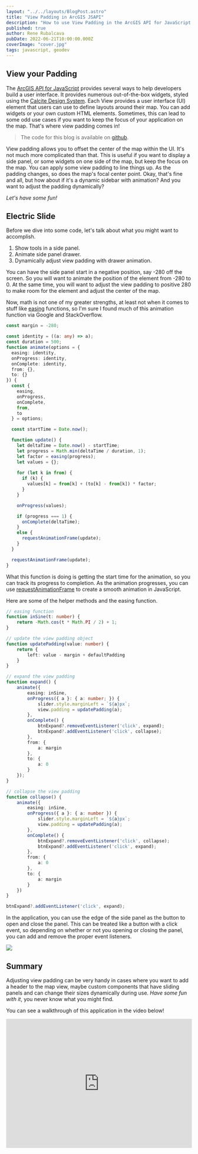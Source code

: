 ```yaml
---
layout: "../../layouts/BlogPost.astro"
title: "View Padding in ArcGIS JSAPI"
description: "How to use View Padding in the ArcGIS API for JavaScript to layout your app"
published: true
author: Rene Rubalcava
pubDate: 2022-06-21T10:00:00.000Z
coverImage: "cover.jpg"
tags: javascript, geodev
---
```


## View your Padding

The [ArcGIS API for JavaScript](https://developers.arcgis.com/javascript/latest/) provides several ways to help developers build a user interface.
It provides numerous out-of-the-box widgets, styled using the [Calcite Design System](https://developers.arcgis.com/calcite-design-system/). Each View provides a user interface (UI) element that users can use to define layouts around their map. You can add widgets or your own custom HTML elements. Sometimes, this can lead to some odd use cases if you want to keep the focus of your application on the map. That's where view padding comes in!

> The code for this blog is available on [github](https://github.com/odoe/jsapi-view-padding).

View padding allows you to offset the center of the map within the UI. It's not much more complicated than that. This is useful if you want to display a side panel, or some widgets on one side of the map, but keep the focus on the map. You can apply some view padding to line things up. As the padding changes, so does the map's focal center point.
Okay, that's fine and all, but how about if it's a dynamic sidebar with animation? And you want to adjust the padding dynamically?

_Let's have some fun!_

## Electric Slide

Before we dive into some code, let's talk about what you might want to accomplish.

1. Show tools in a side panel.
2. Animate side panel drawer.
3. Dynamically adjust view padding with drawer animation.

You can have the side panel start in a negative position, say -280 off the screen. So you will want to animate the position of the element from -280 to 0. At the same time, you will want to adjust the view padding to positive 280 to make room for the element and adjust the center of the map.

Now, math is not one of my greater strengths, at least not when it comes to stuff like [easing](https://easings.net/) functions, so I'm sure I found much of this animation function via Google and StackOverflow.

```ts
const margin = -280;

const identity = ((a: any) => a);
const duration = 500;
function animate(options = {
  easing: identity,
  onProgress: identity,
  onComplete: identity,
  from: {},
  to: {}
}) {
  const {
    easing,
    onProgress,
    onComplete,
    from,
    to
  } = options;

  const startTime = Date.now();

  function update() {
    let deltaTime = Date.now() - startTime;
    let progress = Math.min(deltaTime / duration, 1);
    let factor = easing(progress);
    let values = {};
    
    for (let k in from) {
      if (k) {
        values[k] = from[k] + (to[k] - from[k]) * factor;
      }
    }

    onProgress(values);

    if (progress === 1) {
      onComplete(deltaTime);
    }
    else {
      requestAnimationFrame(update);
    }
  }

  requestAnimationFrame(update);
}
```

What this function is doing is getting the start time for the animation, so you can track its progress to completion. As the animation progresses, you can use [requestAnimationFrame](https://developer.mozilla.org/en-US/docs/Web/API/window/requestAnimationFrame) to create a smooth animation in JavaScript.

Here are some of the helper methods and the easing function.

```ts
// easing function
function inSine(t: number) {
    return -Math.cos(t * Math.PI / 2) + 1;
}

// update the view padding object
function updatePadding(value: number) {
    return {
        left: value - margin + defaultPadding
    }
}

// expand the view padding
function expand() {
    animate({
        easing: inSine,
        onProgress({ a }: { a: number; }) {
            slider.style.marginLeft = `${a}px`;
            view.padding = updatePadding(a);
        },
        onComplete() {
            btnExpand?.removeEventListener('click', expand);
            btnExpand?.addEventListener('click', collapse);
        },
        from: {
            a: margin
        },
        to: {
            a: 0
        }
    });
}

// collapse the view padding
function collapse() {
    animate({
        easing: inSine,
        onProgress({ a }: { a: number }) {
            slider.style.marginLeft = `${a}px`;
            view.padding = updatePadding(a);
        },
        onComplete() {
            btnExpand?.removeEventListener('click', collapse);
            btnExpand?.addEventListener('click', expand);
        },
        from: {
            a: 0
        },
        to: {
            a: margin
        }
    })
}

btnExpand?.addEventListener('click', expand);
```

In the application, you can use the edge of the side panel as the button to open and close the panel. This can be treated like a button with a click event, so depending on whether or not you opening or closing the panel, you can add and remove the proper event listeners.

![](images/padding-animated-small.gif)

## Summary

Adjusting view padding can be very handy in cases where you want to add a header to the map view, maybe custom components that have sliding panels and can change their sizes dynamically during use. _Have some fun with it_, you never know what you might find.

You can see a walkthrough of this application in the video below!

<iframe width="100%" height="350" src="https://www.youtube.com/embed/T50ACDSklcM" title="YouTube video player" frameborder="0" allow="accelerometer; autoplay; clipboard-write; encrypted-media; gyroscope; picture-in-picture" allowfullscreen></iframe>